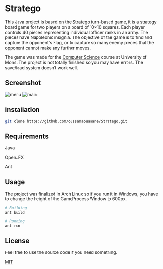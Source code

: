 # Stratego

This Java project is based on the [Stratego](https://en.wikipedia.org/wiki/Stratego) turn-based game, it is a strategy board game for two players on a board of 10×10 squares. Each player controls 40 pieces representing individual officer ranks in an army. The pieces have Napoleonic insignia. The objective of the game is to find and capture the opponent's Flag, or to capture so many enemy pieces that the opponent cannot make any further moves.

The game was made for the [Computer Science](http://applications.umons.ac.be/web/en/pde/2018-2019/aa/S-INFO-605.htm) course at University of Mons. The project is not totally finished so you may have errors. The save/load system doesn't work well.
## Screenshot

![menu](../master/screenshot/menu.png)
![main](../master/screenshot/main.png)

## Installation

```bash
git clone https://github.com/oussamaouanane/Stratego.git
```

## Requirements
Java

OpenJFX

Ant

## Usage

The project was finalized in Arch Linux so if you run it in Windows, you have to change the height of the GameProcess Window to 600px.

```bash
# Building
ant build

# Running
ant run
```

## License
Feel free to use the source code if you need something.

[MIT](https://choosealicense.com/licenses/mit/)
